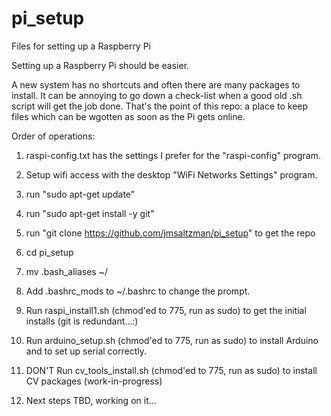 # pi_setup
Files for setting up a Raspberry Pi

Setting up a Raspberry Pi should be easier.

A new system has no shortcuts and often there are many packages to install. It can be annoying to go down a check-list when a good old .sh script will get the job done. That's the point of this repo: a place to keep files which can be wgotten as soon as the Pi gets online.

Order of operations:

1. raspi-config.txt has the settings I prefer for the "raspi-config" program.
2. Setup wifi access with the desktop "WiFi Networks Settings" program.
3. run "sudo apt-get update"
4. run "sudo apt-get install -y git"
5. run "git clone https://github.com/jmsaltzman/pi_setup" to get the repo
6. cd pi_setup
7. mv .bash_aliases ~/
8. Add .bashrc_mods to ~/.bashrc to change the prompt.
9. Run raspi_install1.sh (chmod'ed to 775, run as sudo) to get the initial installs (git is redundant...:)
10. Run arduino_setup.sh (chmod'ed to 775, run as sudo) to install Arduino and to set up serial correctly.

11. DON'T Run cv_tools_install.sh (chmod'ed to 775, run as sudo) to install CV packages (work-in-progress)

12. Next steps TBD, working on it...



